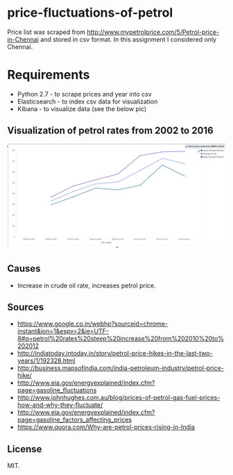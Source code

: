 # price-fluctuations-of-petrol

  Price list was scraped from http://www.mypetrolprice.com/5/Petrol-price-in-Chennai and stored in csv format. In this assignment I considered only Chennai.

# Requirements
- Python 2.7 - to scrape prices and year into csv
- Elasticsearch - to index csv data for visualization
- Kibana - to visualize data (see the below pic)

## Visualization of petrol rates from 2002 to 2016
![sd of petrol rates from 2002 to 2016](https://raw.githubusercontent.com/v-adhithyan/petrol-price-fluctuation/master/stats/petrol-rates-sd-visual.png)

## Causes

* Increase in crude oil rate, increases petrol price.

## Sources

* https://www.google.co.in/webhp?sourceid=chrome-instant&ion=1&espv=2&ie=UTF-8#q=petrol%20rates%20steep%20increase%20from%202010%20to%202012
* http://indiatoday.intoday.in/story/petrol-price-hikes-in-the-last-two-years/1/192328.html
* http://business.mapsofindia.com/india-petroleum-industry/petrol-price-hike/
* http://www.eia.gov/energyexplained/index.cfm?page=gasoline_fluctuations
* http://www.johnhughes.com.au/blog/prices-of-petrol-gas-fuel-prices-how-and-why-they-fluctuate/
* http://www.eia.gov/energyexplained/index.cfm?page=gasoline_factors_affecting_prices
* https://www.quora.com/Why-are-petrol-prices-rising-in-India

## License
MIT.
